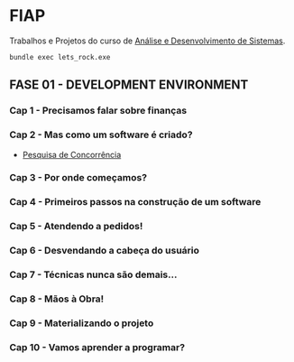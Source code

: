 # FIAP
Trabalhos e Projetos do curso de [Análise e Desenvolvimento de Sistemas](https://on.fiap.com.br/local/salavirtual/conteudo-digital.php).
```
bundle exec lets_rock.exe
```

## FASE 01 - DEVELOPMENT ENVIRONMENT

### Cap 1 - Precisamos falar sobre finanças    
	   	   	   
### Cap 2 - Mas como um software é criado?    
- [Pesquisa de Concorrência](https://github.com/jpedrosg/fiap/blob/main/Fase%2001/Cap%C3%ADtulo%2002/pesquisa_concorrencia_rm93813.docx)

### Cap 3 - Por onde começamos?    	   	   	   

### Cap 4 - Primeiros passos na construção de um software    
	   	   	   
### Cap 5 - Atendendo a pedidos!    	   	   	   

### Cap 6 - Desvendando a cabeça do usuário    	   	   	   

### Cap 7 - Técnicas nunca são demais...    	   	   	   

### Cap 8 - Mãos à Obra!    	   	   	   

### Cap 9 - Materializando o projeto    	   	   	   

### Cap 10 - Vamos aprender a programar?
